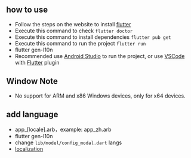 
## how to use
* Follow the steps on the website to install [flutter](https://docs.flutter.dev/get-started/install)
* Execute this command to check `flutter doctor`
* Execute this command to install dependencies `flutter pub get`
* Execute this command to run the project `flutter run`
* flutter gen-l10n
* Recommended use [Android Studio](https://developer.android.com/studio) to run the project, or use [VSCode](https://code.visualstudio.com/) with [Flutter](https://marketplace.visualstudio.com/items?itemName=Dart-Code.flutter) plugin


## Window Note
* No support for ARM and x86 Windows devices, only for x64 devices.
## add language
* app_[locale].arb，example: app_zh.arb
* flutter gen-l10n
* change `lib/model/config_modal.dart` langs
* [localization](https://www.iana.org/assignments/language-subtag-registry/language-subtag-registry)


